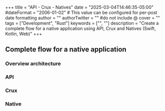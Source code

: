 +++
title = "API - Crux - Natives"
date = "2025-03-04T14:46:35-05:00"
#dateFormat = "2006-01-02" # This value can be configured for per-post date formatting
author = ""
authorTwitter = "" #do not include @
cover = ""
tags = ["Development", "Rust"]
keywords = ["", ""]
description = "Create a complete flow for a native application using API, Crux and Natives (Swift, Kotlin, Web)"
+++

## Complete flow for a native application
### Overview architecture
### API
### Crux
### Native

